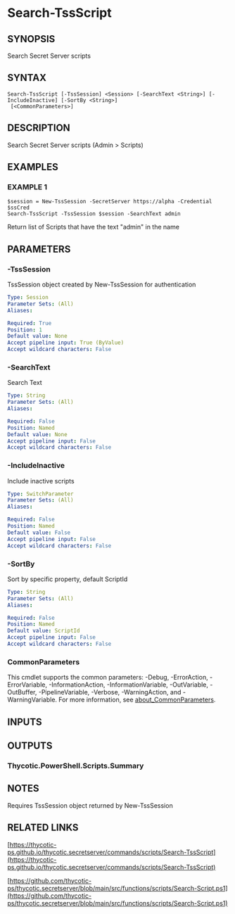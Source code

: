 # Search-TssScript

## SYNOPSIS
Search Secret Server scripts

## SYNTAX

```
Search-TssScript [-TssSession] <Session> [-SearchText <String>] [-IncludeInactive] [-SortBy <String>]
 [<CommonParameters>]
```

## DESCRIPTION
Search Secret Server scripts (Admin \> Scripts)

## EXAMPLES

### EXAMPLE 1
```
$session = New-TssSession -SecretServer https://alpha -Credential $ssCred
Search-TssScript -TssSession $session -SearchText admin
```

Return list of Scripts that have the text "admin" in the name

## PARAMETERS

### -TssSession
TssSession object created by New-TssSession for authentication

```yaml
Type: Session
Parameter Sets: (All)
Aliases:

Required: True
Position: 1
Default value: None
Accept pipeline input: True (ByValue)
Accept wildcard characters: False
```

### -SearchText
Search Text

```yaml
Type: String
Parameter Sets: (All)
Aliases:

Required: False
Position: Named
Default value: None
Accept pipeline input: False
Accept wildcard characters: False
```

### -IncludeInactive
Include inactive scripts

```yaml
Type: SwitchParameter
Parameter Sets: (All)
Aliases:

Required: False
Position: Named
Default value: False
Accept pipeline input: False
Accept wildcard characters: False
```

### -SortBy
Sort by specific property, default ScriptId

```yaml
Type: String
Parameter Sets: (All)
Aliases:

Required: False
Position: Named
Default value: ScriptId
Accept pipeline input: False
Accept wildcard characters: False
```

### CommonParameters
This cmdlet supports the common parameters: -Debug, -ErrorAction, -ErrorVariable, -InformationAction, -InformationVariable, -OutVariable, -OutBuffer, -PipelineVariable, -Verbose, -WarningAction, and -WarningVariable. For more information, see [about_CommonParameters](http://go.microsoft.com/fwlink/?LinkID=113216).

## INPUTS

## OUTPUTS

### Thycotic.PowerShell.Scripts.Summary
## NOTES
Requires TssSession object returned by New-TssSession

## RELATED LINKS

[https://thycotic-ps.github.io/thycotic.secretserver/commands/scripts/Search-TssScript](https://thycotic-ps.github.io/thycotic.secretserver/commands/scripts/Search-TssScript)

[https://github.com/thycotic-ps/thycotic.secretserver/blob/main/src/functions/scripts/Search-Script.ps1](https://github.com/thycotic-ps/thycotic.secretserver/blob/main/src/functions/scripts/Search-Script.ps1)

